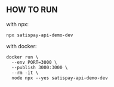 ## HOW TO RUN

with npx:
```
npx satispay-api-demo-dev
```

with docker:
```
docker run \
  --env PORT=3000 \
  --publish 3000:3000 \
  --rm -it \
  node npx --yes satispay-api-demo-dev
```